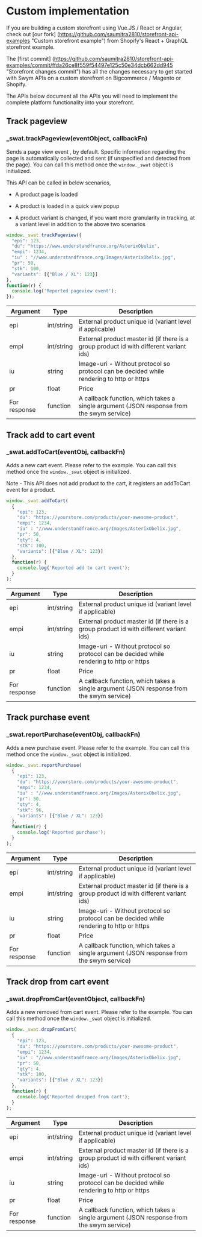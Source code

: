 # Custom implementation

If you are building a custom storefront using Vue.JS / React or Angular, check out [our fork] (https://github.com/saumitra2810/storefront-api-examples "Custom storefront example") from Shopify's React + GraphQL storefront example.

The [first commit] (https://github.com/saumitra2810/storefront-api-examples/commit/ffda26ce8f559f54497e125c50e34dcb662dd945 "Storefront changes commit") has all the changes necessary to get started with Swym APIs on a custom storefront on Bigcommerce / Magento or Shopify.

The APIs below document all the APIs you will need to implement the complete platform functionality into your storefront.

## Track pageview

### _swat.trackPageview(eventObject, callbackFn)

Sends a page view event , by default. Specific information regarding the page is automatically collected and sent (if unspecified and detected from the page).  You can call this method once the <code>window._swat</code> object is initialized.

This API can be called in below scenarios,

- A product page is loaded

- A product is loaded in a quick view popup

- A product variant is changed, if you want more granularity in tracking, at a variant level in addition to the above two scenarios

```javascript
window._swat.trackPageview({
  "epi": 123,
  "du": "https://www.understandfrance.org/AsterixObelix",
  "empi": 1234,
  "iu" : "//www.understandfrance.org/Images/AsterixObelix.jpg",
  "pr": 50,
  "stk": 100,
  "variants": [{"Blue / XL": 123}]
},
function(r) {
  console.log('Reported pageview event');
});
```

Argument | Type | Description
--------- | ------- | -----------
epi | int/string | External product unique id (variant level if applicable)
empi | int/string | External product master id (if there is a group product id with different variant ids)
iu | string | Image-uri - Without protocol so protocol can be decided while rendering to http or https
pr | float | Price
For response | function | A callback function, which takes a single argument (JSON response from the swym service)

## Track add to cart event

### _swat.addToCart(eventObj, callbackFn)

Adds a new cart event. Please refer to the example. You can call this method once the <code>window._swat</code> object is initialized.

<aside class="notice">Note - This API does not add product to the cart, it registers an addToCart event for a product.</aside>

```javascript
window._swat.addToCart(
  {
    "epi": 123,
    "du": "https://yourstore.com/products/your-awesome-product",
    "empi": 1234,
    "iu" : "//www.understandfrance.org/Images/AsterixObelix.jpg",
    "pr": 50,
    "qty": 4,
    "stk": 100,
    "variants": [{"Blue / XL": 123}]
  },
  function(r) {
    console.log('Reported add to cart event');
  }
);
```

Argument | Type | Description
--------- | ------- | -----------
epi | int/string | External product unique id (variant level if applicable)
empi | int/string | External product master id (if there is a group product id with different variant ids)
iu | string | Image-uri - Without protocol so protocol can be decided while rendering to http or https
pr | float | Price
For response | function | A callback function, which takes a single argument (JSON response from the swym service)

## Track purchase event

### _swat.reportPurchase(eventObj, callbackFn)

Adds a new purchase event. Please refer to the example. You can call this method once the <code>window._swat</code> object is initialized.

```javascript
window._swat.reportPurchase(
  {
    "epi": 123,
    "du": "https://yourstore.com/products/your-awesome-product",
    "empi": 1234,
    "iu" : "//www.understandfrance.org/Images/AsterixObelix.jpg",
    "pr": 50,
    "qty": 4,
    "stk": 96,
    "variants": [{"Blue / XL": 123}]
  },
  function(r) {
    console.log('Reported purchase');
  }
);
```

Argument | Type | Description
--------- | ------- | -----------
epi | int/string | External product unique id (variant level if applicable)
empi | int/string | External product master id (if there is a group product id with different variant ids)
iu | string | Image-uri - Without protocol so protocol can be decided while rendering to http or https
pr | float | Price
For response | function | A callback function, which takes a single argument (JSON response from the swym service)

## Track drop from cart event

### _swat.dropFromCart(eventObject, callbackFn)

Adds a new removed from cart event. Please refer to the example. You can call this method once the <code>window._swat</code> object is initialized.

```javascript
window._swat.dropFromCart(
  {
    "epi": 123,
    "du": "https://yourstore.com/products/your-awesome-product",
    "empi": 1234,
    "iu" : "//www.understandfrance.org/Images/AsterixObelix.jpg",
    "pr": 50,
    "qty": 4,
    "stk": 100,
    "variants": [{"Blue / XL": 123}]
  },
  function(r) {
    console.log('Reported dropped from cart');
  }
);
```

Argument | Type | Description
--------- | ------- | -----------
epi | int/string | External product unique id (variant level if applicable)
empi | int/string | External product master id (if there is a group product id with different variant ids)
iu | string | Image-uri - Without protocol so protocol can be decided while rendering to http or https
pr | float | Price
For response | function | A callback function, which takes a single argument (JSON response from the swym service)
